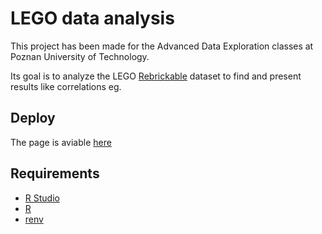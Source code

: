 # LEGO data analysis

This project has been made for the Advanced Data Exploration classes at Poznan University of Technology.

Its goal is to analyze the LEGO [Rebrickable](https://rebrickable.com/) dataset to find and present results like correlations eg.

## Deploy

The page is aviable [here](https://kabix09.github.io/lego-data-analysis/)

## Requirements

- [R Studio](https://posit.co/download/rstudio-desktop/)
- [R](https://www.r-project.org/)
- [renv](https://rstudio.github.io/renv/articles/renv.html)
